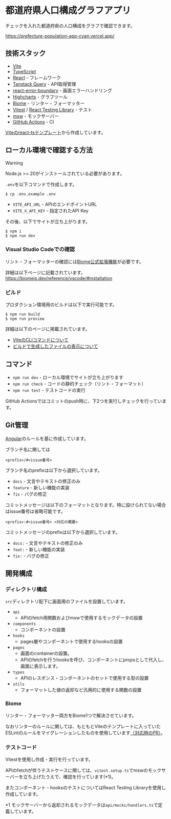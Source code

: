# 都道府県人口構成グラフアプリ

チェックを入れた都道府県の人口構成をグラフで確認できます。

https://prefecture-population-app-cyan.vercel.app/

## 技術スタック

- [Vite](https://vite.dev/)
- [TypeScript](https://www.typescriptlang.org/) 
- [React](https://react.dev/) - フレームワーク
- [Tanstack Query](https://tanstack.com/query/latest) - API取得管理
- [react-error-boundary](https://github.com/bvaughn/react-error-boundary) - 画面エラーハンドリング
- [Highcharts](https://www.highcharts.com/) - グラフツール
- [Biome](https://biomejs.dev/) - リンター・フォーマッター
- [Vitest](https://vitest.dev/) / [React Testing Library](https://testing-library.com/docs/react-testing-library/intro) - テスト
- [msw](https://mswjs.io/) - モックサーバー
- [GitHub Actions](https://docs.github.com/en/actions) - CI

[Viteのreact-tsテンプレート](https://vite.dev/guide/#scaffolding-your-first-vite-project)から作成しています。

## ローカル環境で確認する方法

> [!WARNING]
> Node.js >= 20がインストールされている必要があります。

`.env`を以下コマンドで作成します。

```shell
$ cp .env.example .env
```

- `VITE_API_URL` - APIのエンドポイントURL
- `VITE_X_API_KEY` - 指定されたAPI Key

その後、以下でサイトが立ち上がります。

```shell
$ npm i
$ npm run dev
```

### Visual Studio Codeでの確認

リント・フォーマッターの確認には[Biome公式拡張機能](https://marketplace.visualstudio.com/items?itemName=biomejs.biome)が必要です。

詳細は以下ページに記載されています。
https://biomejs.dev/reference/vscode/#installation

### ビルド

プロダクション環境用のビルドは以下で実行可能です。

```shell
$ npm run build
$ npm run preview
```

詳細は以下のページに掲載されています。

- [ViteのCLIコマンドについて](https://vite.dev/guide/cli.html#vite-preview)
- [ビルドで生成したファイルの表示について](https://vite.dev/guide/troubleshooting#built-file-does-not-work-because-of-cors-error)

## コマンド

- `npm run dev` - ローカル環境でサイトが立ち上がります
- `npm run check` - コードの静的チェック（リント・フォーマット）
- `npm run test` - テストコードの実行

GitHub Actionsではコミットのpush時に、下2つを実行しチェックを行っています。


## Git管理

[Angular](https://github.com/angular/angular/blob/main/CONTRIBUTING.md#-commit-message-format)のルールを基に作成しています。

ブランチ名に関しては

```
<prefix>/#<issue番号>
```

ブランチ名のprefixは以下から選択しています。
- `docs` - 文言やテキストの修正のみ
- `feature` - 新しい機能の実装
- `fix` - バグの修正

コミットメッセージは以下のフォーマットとなります。特に設けられてない場合はissue番号は省略可能です。

```
<prefix>:#<issue番号> <対応の概要>
```

コミットメッセージのprefixは以下から選択しています。
- `docs:` - 文言やテキストの修正のみ
- `feat:` - 新しい機能の実装
- `fix:` - バグの修正


## 開発構成

### ディレクトリ構成

`src`ディレクトリ配下に画面用のファイルを設置しています。

- `api`
  - APIのfetch用関数およびmswで使用するモックデータの設置
- `components`
  - コンポーネントの設置
- `hooks`  
  - pages層やコンポーネントで使用するhooksの設置
- `pages`  
  - 画面のcontainerの設置。
  - APIのfetchを行うhooksを呼び、コンポーネントにpropsとして代入し、画面に表示します。
- `types`
  - APIのレスポンス・コンポーネントのセットで使用する型の設置
- `utils`
  - フォーマットした値の返却など汎用的に使用する関数の設置

### Biome

リンター・フォーマッター両方をBiome1つで解決させています。

なおリンターのルールに関しては、もともとViteのテンプレートに入っていたESLintのルールをマイグレーションしたものを使用しています[（対応時のPR）](https://github.com/miily8310s/prefecture-population-app/pull/9)。

### テストコード

Vitestを使用し作成・実行を行っています。

APIのfetchが伴うテストケースに関しては、`vitest.setup.ts`でmswのモックサーバーを立ち上げたうえで、確認を行っています(*1)。

またコンポーネント・hooksのテストについてはReact Testing Libraryを使用し作成しています。

*1 モックサーバーから返却されるモックデータは`api/mocks/handlers.ts`で定義しています。